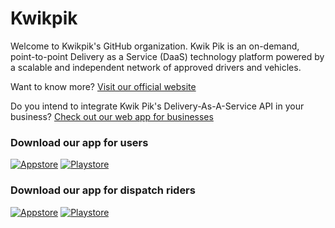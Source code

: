 # Kwikpik

Welcome to Kwikpik's GitHub organization. Kwik Pik is an on-demand, point-to-point Delivery as a Service (DaaS) technology platform powered by a scalable and independent network of approved drivers and vehicles. 

Want to know more? [Visit our official website](https://kwikpik.io)

Do you intend to integrate Kwik Pik's Delivery-As-A-Service API in your business? [Check out our web app for businesses](https://business.kwikpik.io)

### Download our app for users

[![Appstore](https://kwikpik.io/_next/image?url=%2F_next%2Fstatic%2Fmedia%2Fapple_btn.6eec2858.png&w=256&q=100)](https://apps.apple.com/app/kwik-pik/id6447007329) [![Playstore](https://kwikpik.io/_next/image?url=%2F_next%2Fstatic%2Fmedia%2Fgoogle_btn.1cc1da4e.png&w=256&q=100)](https://play.google.com/store/apps/details?id=io.kwikpik.app)


### Download our app for dispatch riders

[![Appstore](https://kwikpik.io/_next/image?url=%2F_next%2Fstatic%2Fmedia%2Fapple_btn.6eec2858.png&w=256&q=100)](https://apps.apple.com/app/kwik-pik-rider/id6447309063) [![Playstore](https://kwikpik.io/_next/image?url=%2F_next%2Fstatic%2Fmedia%2Fgoogle_btn.1cc1da4e.png&w=256&q=100)](https://play.google.com/store/apps/details?id=io.kwikpik.rider_app)
